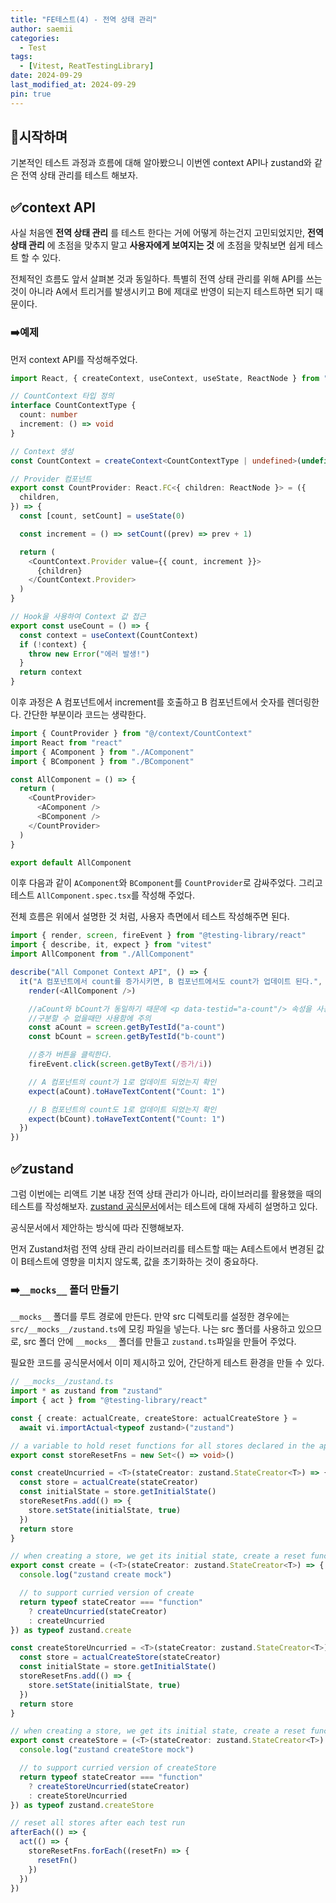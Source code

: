```yaml
---
title: "FE테스트(4) - 전역 상태 관리"
author: saemii
categories:
  - Test
tags:
  - [Vitest, ReatTestingLibrary]
date: 2024-09-29
last_modified_at: 2024-09-29
pin: true
---
```


## 📌시작하며

기본적인 테스트 과정과 흐름에 대해 알아봤으니 이번엔 context API나 zustand와 같은 전역 상태 관리를 테스트 해보자.

## ✅context API

사실 처음엔 **전역 상태 관리** 를 테스트 한다는 거에 어떻게 하는건지 고민되었지만,
**전역 상태 관리** 에 초점을 맞추지 말고 **사용자에게 보여지는 것** 에 초점을 맞춰보면 쉽게 테스트 할 수 있다.

전체적인 흐름도 앞서 살펴본 것과 동일하다.
특별히 전역 상태 관리를 위해 API를 쓰는 것이 아니라 A에서 트리거를 발생시키고 B에 제대로 반영이 되는지 테스트하면 되기 때문이다.

### ➡️예제

먼저 context API를 작성해주었다.

```typescript
import React, { createContext, useContext, useState, ReactNode } from "react"

// CountContext 타입 정의
interface CountContextType {
  count: number
  increment: () => void
}

// Context 생성
const CountContext = createContext<CountContextType | undefined>(undefined)

// Provider 컴포넌트
export const CountProvider: React.FC<{ children: ReactNode }> = ({
  children,
}) => {
  const [count, setCount] = useState(0)

  const increment = () => setCount((prev) => prev + 1)

  return (
    <CountContext.Provider value={{ count, increment }}>
      {children}
    </CountContext.Provider>
  )
}

// Hook을 사용하여 Context 값 접근
export const useCount = () => {
  const context = useContext(CountContext)
  if (!context) {
    throw new Error("에러 발생!")
  }
  return context
}
```

이후 과정은 A 컴포넌트에서 increment를 호출하고 B 컴포넌트에서 숫자를 렌더링한다.
간단한 부분이라 코드는 생략한다.

```typescript
import { CountProvider } from "@/context/CountContext"
import React from "react"
import { AComponent } from "./AComponent"
import { BComponent } from "./BComponent"

const AllComponent = () => {
  return (
    <CountProvider>
      <AComponent />
      <BComponent />
    </CountProvider>
  )
}

export default AllComponent
```

이후 다음과 같이 `AComponent`와 `BComponent`를 `CountProvider`로 감싸주었다.
그리고 테스트 `AllComponent.spec.tsx`를 작성해 주었다.

전체 흐름은 위에서 설명한 것 처럼, 사용자 측면에서 테스트 작성해주면 된다.

```typescript
import { render, screen, fireEvent } from "@testing-library/react"
import { describe, it, expect } from "vitest"
import AllComponent from "./AllComponent"

describe("All Componet Context API", () => {
  it("A 컴포넌트에서 count를 증가시키면, B 컴포넌트에서도 count가 업데이트 된다.", () => {
    render(<AllComponent />)

    //aCount와 bCount가 동일하기 때문에 <p data-testid="a-count"/> 속성을 사용해 구분한다.
    //구분할 수 없을때만 사용함에 주의
    const aCount = screen.getByTestId("a-count")
    const bCount = screen.getByTestId("b-count")

    //증가 버튼을 클릭한다.
    fireEvent.click(screen.getByText(/증가/i))

    // A 컴포넌트의 count가 1로 업데이트 되었는지 확인
    expect(aCount).toHaveTextContent("Count: 1")

    // B 컴포넌트의 count도 1로 업데이트 되었는지 확인
    expect(bCount).toHaveTextContent("Count: 1")
  })
})
```

## ✅zustand

그럼 이번에는 리액트 기본 내장 전역 상태 관리가 아니라, 라이브러리를 활용했을 때의 테스트를 작성해보자.
[zustand 공식문서](https://zustand.docs.pmnd.rs/guides/testing)에서는 테스트에 대해 자세히 설명하고 있다.

공식문서에서 제안하는 방식에 따라 진행해보자.

먼저 Zustand처럼 전역 상태 관리 라이브러리를 테스트할 때는 A테스트에서 변경된 값이 B테스트에 영향을 미치지 않도록, 값을 초기화하는 것이 중요하다.

### ➡️`__mocks__` 폴더 만들기

`__mocks__` 폴더를 루트 경로에 만든다. 만약 src 디렉토리를 설정한 경우에는 `src/__mocks__/zustand.ts`에 모킹 파일을 넣는다.
나는 src 폴더를 사용하고 있으므로, src 폴더 안에 `__mocks__` 폴더를 만들고 `zustand.ts`파일을 만들어 주었다.

필요한 코드를 공식문서에서 이미 제시하고 있어, 간단하게 테스트 환경을 만들 수 있다.

```typescript
// __mocks__/zustand.ts
import * as zustand from "zustand"
import { act } from "@testing-library/react"

const { create: actualCreate, createStore: actualCreateStore } =
  await vi.importActual<typeof zustand>("zustand")

// a variable to hold reset functions for all stores declared in the app
export const storeResetFns = new Set<() => void>()

const createUncurried = <T>(stateCreator: zustand.StateCreator<T>) => {
  const store = actualCreate(stateCreator)
  const initialState = store.getInitialState()
  storeResetFns.add(() => {
    store.setState(initialState, true)
  })
  return store
}

// when creating a store, we get its initial state, create a reset function and add it in the set
export const create = (<T>(stateCreator: zustand.StateCreator<T>) => {
  console.log("zustand create mock")

  // to support curried version of create
  return typeof stateCreator === "function"
    ? createUncurried(stateCreator)
    : createUncurried
}) as typeof zustand.create

const createStoreUncurried = <T>(stateCreator: zustand.StateCreator<T>) => {
  const store = actualCreateStore(stateCreator)
  const initialState = store.getInitialState()
  storeResetFns.add(() => {
    store.setState(initialState, true)
  })
  return store
}

// when creating a store, we get its initial state, create a reset function and add it in the set
export const createStore = (<T>(stateCreator: zustand.StateCreator<T>) => {
  console.log("zustand createStore mock")

  // to support curried version of createStore
  return typeof stateCreator === "function"
    ? createStoreUncurried(stateCreator)
    : createStoreUncurried
}) as typeof zustand.createStore

// reset all stores after each test run
afterEach(() => {
  act(() => {
    storeResetFns.forEach((resetFn) => {
      resetFn()
    })
  })
})
```
